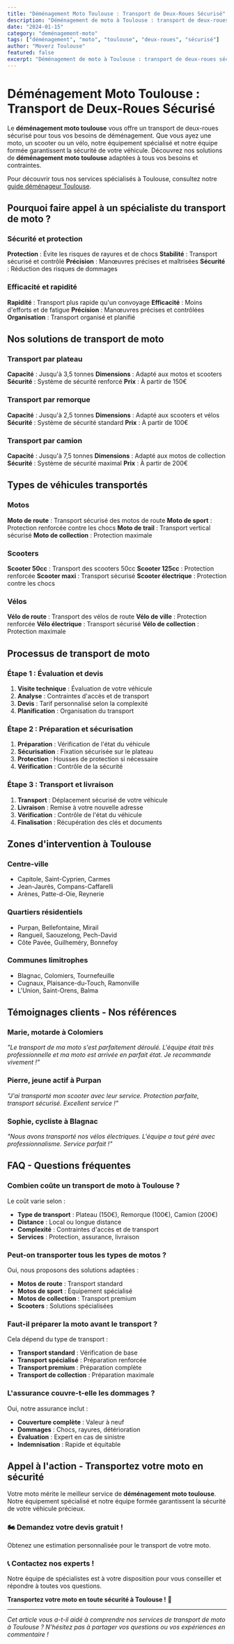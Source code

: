 ```yaml
---
title: "Déménagement Moto Toulouse : Transport de Deux-Roues Sécurisé"
description: "Déménagement de moto à Toulouse : transport de deux-roues sécurisé. Équipement spécialisé, équipe formée, assurance complète. Devis gratuit."
date: "2024-01-15"
category: "deménagement-moto"
tags: ["déménagement", "moto", "toulouse", "deux-roues", "sécurisé"]
author: "Moverz Toulouse"
featured: false
excerpt: "Déménagement de moto à Toulouse : transport de deux-roues sécurisé. Équipement spécialisé, équipe formée, assurance complète."
---
```


# Déménagement Moto Toulouse : Transport de Deux-Roues Sécurisé

Le **déménagement moto toulouse** vous offre un transport de deux-roues sécurisé pour tous vos besoins de déménagement. Que vous ayez une moto, un scooter ou un vélo, notre équipement spécialisé et notre équipe formée garantissent la sécurité de votre véhicule. Découvrez nos solutions de **déménagement moto toulouse** adaptées à tous vos besoins et contraintes.

Pour découvrir tous nos services spécialisés à Toulouse, consultez notre [guide déménageur Toulouse](/blog/demenageur-toulouse).

## Pourquoi faire appel à un spécialiste du transport de moto ?

### Sécurité et protection

**Protection** : Évite les risques de rayures et de chocs
**Stabilité** : Transport sécurisé et contrôlé
**Précision** : Manœuvres précises et maîtrisées
**Sécurité** : Réduction des risques de dommages

### Efficacité et rapidité

**Rapidité** : Transport plus rapide qu'un convoyage
**Efficacité** : Moins d'efforts et de fatigue
**Précision** : Manœuvres précises et contrôlées
**Organisation** : Transport organisé et planifié

## Nos solutions de transport de moto

### Transport par plateau

**Capacité** : Jusqu'à 3,5 tonnes
**Dimensions** : Adapté aux motos et scooters
**Sécurité** : Système de sécurité renforcé
**Prix** : À partir de 150€

### Transport par remorque

**Capacité** : Jusqu'à 2,5 tonnes
**Dimensions** : Adapté aux scooters et vélos
**Sécurité** : Système de sécurité standard
**Prix** : À partir de 100€

### Transport par camion

**Capacité** : Jusqu'à 7,5 tonnes
**Dimensions** : Adapté aux motos de collection
**Sécurité** : Système de sécurité maximal
**Prix** : À partir de 200€

## Types de véhicules transportés

### Motos

**Moto de route** : Transport sécurisé des motos de route
**Moto de sport** : Protection renforcée contre les chocs
**Moto de trail** : Transport vertical sécurisé
**Moto de collection** : Protection maximale

### Scooters

**Scooter 50cc** : Transport des scooters 50cc
**Scooter 125cc** : Protection renforcée
**Scooter maxi** : Transport sécurisé
**Scooter électrique** : Protection contre les chocs

### Vélos

**Vélo de route** : Transport des vélos de route
**Vélo de ville** : Protection renforcée
**Vélo électrique** : Transport sécurisé
**Vélo de collection** : Protection maximale

## Processus de transport de moto

### Étape 1 : Évaluation et devis

1. **Visite technique** : Évaluation de votre véhicule
2. **Analyse** : Contraintes d'accès et de transport
3. **Devis** : Tarif personnalisé selon la complexité
4. **Planification** : Organisation du transport

### Étape 2 : Préparation et sécurisation

1. **Préparation** : Vérification de l'état du véhicule
2. **Sécurisation** : Fixation sécurisée sur le plateau
3. **Protection** : Housses de protection si nécessaire
4. **Vérification** : Contrôle de la sécurité

### Étape 3 : Transport et livraison

1. **Transport** : Déplacement sécurisé de votre véhicule
2. **Livraison** : Remise à votre nouvelle adresse
3. **Vérification** : Contrôle de l'état du véhicule
4. **Finalisation** : Récupération des clés et documents

## Zones d'intervention à Toulouse

### Centre-ville
- Capitole, Saint-Cyprien, Carmes
- Jean-Jaurès, Compans-Caffarelli
- Arènes, Patte-d-Oie, Reynerie

### Quartiers résidentiels
- Purpan, Bellefontaine, Mirail
- Rangueil, Saouzelong, Pech-David
- Côte Pavée, Guilheméry, Bonnefoy

### Communes limitrophes
- Blagnac, Colomiers, Tournefeuille
- Cugnaux, Plaisance-du-Touch, Ramonville
- L'Union, Saint-Orens, Balma

## Témoignages clients - Nos références

### Marie, motarde à Colomiers
*"Le transport de ma moto s'est parfaitement déroulé. L'équipe était très professionnelle et ma moto est arrivée en parfait état. Je recommande vivement !"*

### Pierre, jeune actif à Purpan
*"J'ai transporté mon scooter avec leur service. Protection parfaite, transport sécurisé. Excellent service !"*

### Sophie, cycliste à Blagnac
*"Nous avons transporté nos vélos électriques. L'équipe a tout géré avec professionnalisme. Service parfait !"*

## FAQ - Questions fréquentes

### Combien coûte un transport de moto à Toulouse ?

Le coût varie selon :
- **Type de transport** : Plateau (150€), Remorque (100€), Camion (200€)
- **Distance** : Local ou longue distance
- **Complexité** : Contraintes d'accès et de transport
- **Services** : Protection, assurance, livraison

### Peut-on transporter tous les types de motos ?

Oui, nous proposons des solutions adaptées :
- **Motos de route** : Transport standard
- **Motos de sport** : Équipement spécialisé
- **Motos de collection** : Transport premium
- **Scooters** : Solutions spécialisées

### Faut-il préparer la moto avant le transport ?

Cela dépend du type de transport :
- **Transport standard** : Vérification de base
- **Transport spécialisé** : Préparation renforcée
- **Transport premium** : Préparation complète
- **Transport de collection** : Préparation maximale

### L'assurance couvre-t-elle les dommages ?

Oui, notre assurance inclut :
- **Couverture complète** : Valeur à neuf
- **Dommages** : Chocs, rayures, détérioration
- **Évaluation** : Expert en cas de sinistre
- **Indemnisation** : Rapide et équitable

## Appel à l'action - Transportez votre moto en sécurité

Votre moto mérite le meilleur service de **déménagement moto toulouse**. Notre équipement spécialisé et notre équipe formée garantissent la sécurité de votre véhicule précieux.

### 🏍️ **Demandez votre devis gratuit !**

Obtenez une estimation personnalisée pour le transport de votre moto.

### 📞 **Contactez nos experts !**

Notre équipe de spécialistes est à votre disposition pour vous conseiller et répondre à toutes vos questions.

**Transportez votre moto en toute sécurité à Toulouse !** 🚚

---

*Cet article vous a-t-il aidé à comprendre nos services de transport de moto à Toulouse ? N'hésitez pas à partager vos questions ou vos expériences en commentaire !*

